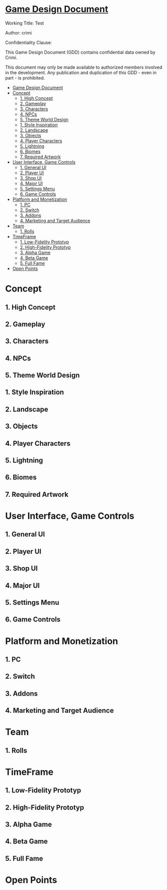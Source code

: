 # [Game Design Document](#game-design-document)

Working Title: Test

Author: crimi

Confidentiality Clause:

This Game Design Document (GDD) contains confidential data owned by Crimi.

This document may only be made available to authorized members involved in the development. Any publication and duplication of this GDD - even in part - is prohibited.

- [Game Design Document](#game-design-document)
- [Concept](#concept)
  - [1. High Concept](#1-high-concept)
  - [2. Gameplay](#2-gameplay)
  - [3. Characters](#3-characters)
  - [4. NPCs](#4-npcs)
  - [5. Theme World Design](#5-theme-world-design)
  - [1. Style Inspiration](#1-style-inspiration)
  - [2. Landscape](#2-landscape)
  - [3. Objects](#3-objects)
  - [4. Player Characters](#4-player-characters)
  - [5. Lightning](#5-lightning)
  - [6. Biomes](#6-biomes)
  - [7. Required Artwork](#7-required-artwork)
- [User Interface, Game Controls](#user-interface-game-controls)
  - [1. General UI](#1-general-ui)
  - [2. Player UI](#2-player-ui)
  - [3. Shop UI](#3-shop-ui)
  - [4. Major UI](#4-major-ui)
  - [5. Settings Menu](#5-settings-menu)
  - [6. Game Controls](#6-game-controls)
- [Platform and Monetization](#platform-and-monetization)
  - [1. PC](#1-pc)
  - [2. Switch](#2-switch)
  - [3. Addons](#3-addons)
  - [4. Marketing and Target Audience](#4-marketing-and-target-audience)
- [Team](#team)
  - [1. Rolls](#1-rolls)
- [TimeFrame](#timeframe)
  - [1. Low-Fidelity Prototyp](#1-low-fidelity-prototyp)
  - [2. High-Fidelity Prototyp](#2-high-fidelity-prototyp)
  - [3. Alpha Game](#3-alpha-game)
  - [4. Beta Game](#4-beta-game)
  - [5. Full Fame](#5-full-fame)
- [Open Points](#open-points)

# Concept

## 1. High Concept

## 2. Gameplay

## 3. Characters

## 4. NPCs

## 5. Theme World Design

## 1. Style Inspiration

## 2. Landscape

## 3. Objects

## 4. Player Characters

## 5. Lightning

## 6. Biomes

## 7. Required Artwork

# User Interface, Game Controls

## 1. General UI

## 2. Player UI

## 3. Shop UI

## 4. Major UI

## 5. Settings Menu

## 6. Game Controls

# Platform and Monetization

## 1. PC

## 2. Switch

## 3. Addons

## 4. Marketing and Target Audience

# Team

## 1. Rolls

# TimeFrame

## 1. Low-Fidelity Prototyp

## 2. High-Fidelity Prototyp

## 3. Alpha Game

## 4. Beta Game

## 5. Full Fame

# Open Points
